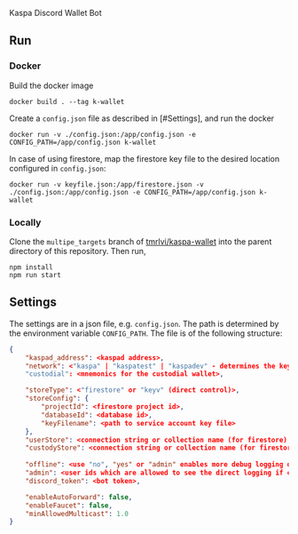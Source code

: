 Kaspa Discord Wallet Bot

## Run

### Docker

Build the docker image

```shell 
docker build . --tag k-wallet
```

Create a `config.json` file as described in [#Settings], and run the docker
```shell
docker run -v ./config.json:/app/config.json -e CONFIG_PATH=/app/config.json k-wallet
```

In case of using firestore, map the firestore key file to the desired location configured in `config.json`:
```
docker run -v keyfile.json:/app/firestore.json -v ./config.json:/app/config.json -e CONFIG_PATH=/app/config.json k-wallet
```

### Locally

Clone the `multipe_targets` branch of [tmrlvi/kaspa-wallet](https://github.com/tmrlvi/kaspa-wallet/tree/multiple_targets)
into the parent directory of this repository. Then run,

```shell
npm install
npm run start
```

## Settings

The settings are in a json file, e.g. `config.json`. The path is determined by the environment variable `CONFIG_PATH`.
The file is of the following structure:
```json
{
    "kaspad_address": <kaspad address>,
    "network": <"kaspa" | "kaspatest" | "kaspadev" - determines the key derivation and default port>
    "custodial": <mnemonics for the custodial wallet>,

    "storeType": <"firestore" or "keyv" (direct control)>,
    "storeConfig": {
        "projectId": <firestore project id>,
        "databaseId": <database id>,
	    "keyFilename": <path to service account key file>
    },
    "userStore": <connection string or collection name (for firestore) of the user store>,
    "custodyStore": <connection string or collection name (for firestore) or the custody store>,
  
    "offline": <use "no", "yes" or "admin" enables more debug logging directly in discord>,
    "admin": <user ids which are allowed to see the direct logging if opted to admin>,
    "discord_token": <bot token>,

    "enableAutoForward": false,
    "enableFaucet": false,
    "minAllowedMulticast": 1.0
}
```
